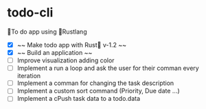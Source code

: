 # todo-cli
🧾To do app using 🦀Rustlang 

- [x] ~~ Make todo app with Rust🦀 v-1.2 ~~
- [x] ~~ Build an application ~~
- [ ] Improve visualization adding color
- [ ] Implement a run a loop and ask the user for their comman every iteration
- [ ] Implement a comman for changing the task description
- [ ] Implement a custom sort command (Priority, Due date ...)
- [ ] Implement a cPush task data to a todo.data
